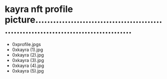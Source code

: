 # kayra nft profile picture......................................................................................
- 0xprofile.jpgs
- 0xkayra (1).jpg
- 0xkayra (2).jpg
- 0xkayra (3).jpg
- 0xkayra (4).jpg
- 0xkayra (5).jpg
